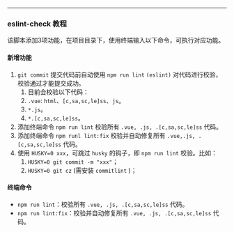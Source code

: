---

### eslint-check 教程

该脚本添加3项功能，在项目目录下，使用终端输入以下命令，可执行对应功能。

#### 新增功能

1. `git commit` 提交代码前自动使用 `npm run lint` `(eslint)` 对代码进行校验，校验通过才能提交成功。
   1. 目前会校验以下代码：
   2. `.vue`: `html`、`[c,sa,sc,le]ss`、`js`。
   3. `*.js`。
   4. `*.[c,sa,sc,le]ss`。
2. 添加终端命令 `npm run lint` 校验所有 `.vue, .js, .[c,sa,sc,le]ss` 代码。
3. 添加终端命令 `npm runl lint:fix` 校验并自动修复所有 `.vue,.js, .[c,sa,sc,le]ss` 代码。
4. 使用 `HUSKY=0 xxx`，可跳过 `husky` 的钩子，即 `npm run lint` 校验。比如：
   1. `HUSKY=0 git commit -m "xxx"`；
   2. `HUSKY=0 git cz` (需安装 `commitlint` )；

#### 终端命令

- `npm run lint`：校验所有 `.vue, .js, .[c,sa,sc,le]ss` 代码。
- `npm run lint:fix`：校验并自动修复所有 `.vue, .js, .[c,sa,sc,le]ss` 代码。

